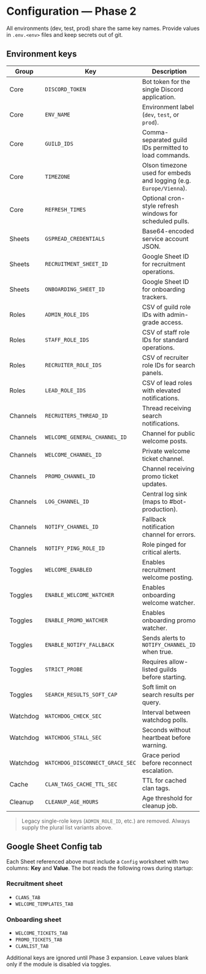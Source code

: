 # Configuration — Phase 2

All environments (dev, test, prod) share the same key names. Provide values in `.env.<env>` files and keep secrets out of git.

## Environment keys

| Group | Key | Description |
| --- | --- | --- |
| Core | `DISCORD_TOKEN` | Bot token for the single Discord application. |
| Core | `ENV_NAME` | Environment label (`dev`, `test`, or `prod`). |
| Core | `GUILD_IDS` | Comma-separated guild IDs permitted to load commands. |
| Core | `TIMEZONE` | Olson timezone used for embeds and logging (e.g. `Europe/Vienna`). |
| Core | `REFRESH_TIMES` | Optional cron-style refresh windows for scheduled pulls. |
| Sheets | `GSPREAD_CREDENTIALS` | Base64-encoded service account JSON. |
| Sheets | `RECRUITMENT_SHEET_ID` | Google Sheet ID for recruitment operations. |
| Sheets | `ONBOARDING_SHEET_ID` | Google Sheet ID for onboarding trackers. |
| Roles | `ADMIN_ROLE_IDS` | CSV of guild role IDs with admin-grade access. |
| Roles | `STAFF_ROLE_IDS` | CSV of staff role IDs for standard operations. |
| Roles | `RECRUITER_ROLE_IDS` | CSV of recruiter role IDs for search panels. |
| Roles | `LEAD_ROLE_IDS` | CSV of lead roles with elevated notifications. |
| Channels | `RECRUITERS_THREAD_ID` | Thread receiving search notifications. |
| Channels | `WELCOME_GENERAL_CHANNEL_ID` | Channel for public welcome posts. |
| Channels | `WELCOME_CHANNEL_ID` | Private welcome ticket channel. |
| Channels | `PROMO_CHANNEL_ID` | Channel receiving promo ticket updates. |
| Channels | `LOG_CHANNEL_ID` | Central log sink (maps to #bot-production). |
| Channels | `NOTIFY_CHANNEL_ID` | Fallback notification channel for errors. |
| Channels | `NOTIFY_PING_ROLE_ID` | Role pinged for critical alerts. |
| Toggles | `WELCOME_ENABLED` | Enables recruitment welcome posting. |
| Toggles | `ENABLE_WELCOME_WATCHER` | Enables onboarding welcome watcher. |
| Toggles | `ENABLE_PROMO_WATCHER` | Enables onboarding promo watcher. |
| Toggles | `ENABLE_NOTIFY_FALLBACK` | Sends alerts to `NOTIFY_CHANNEL_ID` when true. |
| Toggles | `STRICT_PROBE` | Requires allow-listed guilds before starting. |
| Toggles | `SEARCH_RESULTS_SOFT_CAP` | Soft limit on search results per query. |
| Watchdog | `WATCHDOG_CHECK_SEC` | Interval between watchdog polls. |
| Watchdog | `WATCHDOG_STALL_SEC` | Seconds without heartbeat before warning. |
| Watchdog | `WATCHDOG_DISCONNECT_GRACE_SEC` | Grace period before reconnect escalation. |
| Cache | `CLAN_TAGS_CACHE_TTL_SEC` | TTL for cached clan tags. |
| Cleanup | `CLEANUP_AGE_HOURS` | Age threshold for cleanup job. |

> Legacy single-role keys (`ADMIN_ROLE_ID`, etc.) are removed. Always supply the plural list variants above.

## Google Sheet Config tab

Each Sheet referenced above must include a `Config` worksheet with two columns: **Key** and **Value**. The bot reads the following rows during startup:

### Recruitment sheet
- `CLANS_TAB`
- `WELCOME_TEMPLATES_TAB`

### Onboarding sheet
- `WELCOME_TICKETS_TAB`
- `PROMO_TICKETS_TAB`
- `CLANLIST_TAB`

Additional keys are ignored until Phase 3 expansion. Leave values blank only if the module is disabled via toggles.
